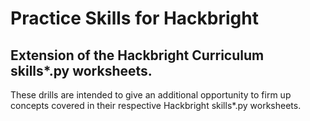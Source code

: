# Practice Skills for Hackbright

## Extension of the Hackbright Curriculum skills\*.py worksheets.

These drills are intended to give an additional opportunity to firm up concepts covered in their respective Hackbright skills\*.py worksheets.
